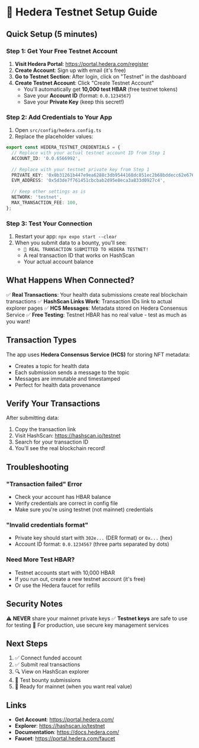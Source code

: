 # 🔷 Hedera Testnet Setup Guide

## Quick Setup (5 minutes)

### Step 1: Get Your Free Testnet Account

1. **Visit Hedera Portal**: https://portal.hedera.com/register
2. **Create Account**: Sign up with email (it's free)
3. **Go to Testnet Section**: After login, click on "Testnet" in the dashboard
4. **Create Testnet Account**: Click "Create Testnet Account"
   - You'll automatically get **10,000 test HBAR** (free testnet tokens)
   - Save your **Account ID** (format: `0.0.1234567`)
   - Save your **Private Key** (keep this secret!)

### Step 2: Add Credentials to Your App

1. Open `src/config/hedera.config.ts`
2. Replace the placeholder values:

```typescript
export const HEDERA_TESTNET_CREDENTIALS = {
  // Replace with your actual testnet account ID from Step 1
  ACCOUNT_ID: '0.0.6566992',
  
  // Replace with your testnet private key from Step 1
  PRIVATE_KEY: '0x0b31261b447e9ea6288c3db9544168dc851ec2b68bddecc62e67673bf5f784f4',
  EVM_ADDRESS: '0x5d3de7f761451cbcbab2d95e8eca3a833d0927c4',
  
  // Keep other settings as is
  NETWORK: 'testnet',
  MAX_TRANSACTION_FEE: 100,
};
```

### Step 3: Test Your Connection

1. Restart your app: `npx expo start --clear`
2. When you submit data to a bounty, you'll see:
   - `🎉 REAL TRANSACTION SUBMITTED TO HEDERA TESTNET!`
   - A real transaction ID that works on HashScan
   - Your actual account balance

## What Happens When Connected?

✅ **Real Transactions**: Your health data submissions create real blockchain transactions
✅ **HashScan Links Work**: Transaction IDs link to actual explorer pages
✅ **HCS Messages**: Metadata stored on Hedera Consensus Service
✅ **Free Testing**: Testnet HBAR has no real value - test as much as you want!

## Transaction Types

The app uses **Hedera Consensus Service (HCS)** for storing NFT metadata:
- Creates a topic for health data
- Each submission sends a message to the topic
- Messages are immutable and timestamped
- Perfect for health data provenance

## Verify Your Transactions

After submitting data:
1. Copy the transaction link
2. Visit HashScan: https://hashscan.io/testnet
3. Search for your transaction ID
4. You'll see the real blockchain record!

## Troubleshooting

### "Transaction failed" Error
- Check your account has HBAR balance
- Verify credentials are correct in config file
- Make sure you're using testnet (not mainnet) credentials

### "Invalid credentials format"
- Private key should start with `302e...` (DER format) or `0x...` (hex)
- Account ID format: `0.0.1234567` (three parts separated by dots)

### Need More Test HBAR?
- Testnet accounts start with 10,000 HBAR
- If you run out, create a new testnet account (it's free)
- Or use the Hedera faucet for refills

## Security Notes

⚠️ **NEVER** share your mainnet private keys
✅ **Testnet keys** are safe to use for testing
🔐 For production, use secure key management services

## Next Steps

1. ✅ Connect funded account
2. ✅ Submit real transactions
3. 🔍 View on HashScan explorer
4. 🎯 Test bounty submissions
5. 🚀 Ready for mainnet (when you want real value)

## Links

- **Get Account**: https://portal.hedera.com/
- **Explorer**: https://hashscan.io/testnet
- **Documentation**: https://docs.hedera.com/
- **Faucet**: https://portal.hedera.com/faucet
